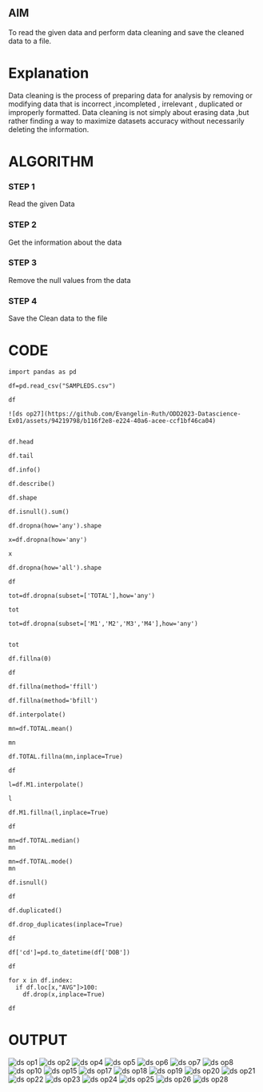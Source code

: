 ## AIM
To read the given data and perform data cleaning and save the cleaned data to a file. 

# Explanation
Data cleaning is the process of preparing data for analysis by removing or modifying data that is incorrect ,incompleted , irrelevant , duplicated or improperly formatted. 
Data cleaning is not simply about erasing data ,but rather finding a way to maximize datasets accuracy without necessarily deleting the information. 

# ALGORITHM
### STEP 1
Read the given Data
### STEP 2
Get the information about the data
### STEP 3
Remove the null values from the data
### STEP 4
Save the Clean data to the file

# CODE
```
import pandas as pd

df=pd.read_csv("SAMPLEDS.csv")

df

![ds op27](https://github.com/Evangelin-Ruth/ODD2023-Datascience-Ex01/assets/94219798/b116f2e8-e224-40a6-acee-ccf1bf46ca04)


df.head

df.tail

df.info()

df.describe()

df.shape

df.isnull().sum()

df.dropna(how='any').shape

x=df.dropna(how='any')

x

df.dropna(how='all').shape

df

tot=df.dropna(subset=['TOTAL'],how='any')

tot

tot=df.dropna(subset=['M1','M2','M3','M4'],how='any')


tot

df.fillna(0)

df

df.fillna(method='ffill')

df.fillna(method='bfill')

df.interpolate()

mn=df.TOTAL.mean()

mn

df.TOTAL.fillna(mn,inplace=True)

df

l=df.M1.interpolate()

l

df.M1.fillna(l,inplace=True)

df

mn=df.TOTAL.median()
mn

mn=df.TOTAL.mode()
mn

df.isnull()

df

df.duplicated()

df.drop_duplicates(inplace=True)

df

df['cd']=pd.to_datetime(df['DOB'])

df

for x in df.index:
  if df.loc[x,"AVG"]>100:
    df.drop(x,inplace=True)

df
```

# OUTPUT

![ds op1](https://github.com/Evangelin-Ruth/ODD2023-Datascience-Ex01/assets/94219798/4be55de2-dd02-41aa-b781-cbf12f75702b)
![ds op2](https://github.com/Evangelin-Ruth/ODD2023-Datascience-Ex01/assets/94219798/b76e3234-a4bc-4a61-8db9-837e859ed050)
![ds op4](https://github.com/Evangelin-Ruth/ODD2023-Datascience-Ex01/assets/94219798/221bede1-369a-45ba-a732-0020ddc12c78)
![ds op5](https://github.com/Evangelin-Ruth/ODD2023-Datascience-Ex01/assets/94219798/fa8cf364-e20a-4ae6-b5b8-9e566d935344)
![ds op6](https://github.com/Evangelin-Ruth/ODD2023-Datascience-Ex01/assets/94219798/f0e5bc94-0db3-4f03-bb84-e0700e288ed0)
![ds op7](https://github.com/Evangelin-Ruth/ODD2023-Datascience-Ex01/assets/94219798/a09717b9-f8e3-4817-ade4-65b7e8f1ba3e)
![ds op8](https://github.com/Evangelin-Ruth/ODD2023-Datascience-Ex01/assets/94219798/43dacd53-8db4-4342-b92c-ae991e4499b4)
![ds op10](https://github.com/Evangelin-Ruth/ODD2023-Datascience-Ex01/assets/94219798/5d0f72f8-d4d7-46f8-bb08-8740fb4ba1ce)
![ds op15](https://github.com/Evangelin-Ruth/ODD2023-Datascience-Ex01/assets/94219798/3073a1cf-e8d6-4992-a5a9-2f54b66d6187)
![ds op17](https://github.com/Evangelin-Ruth/ODD2023-Datascience-Ex01/assets/94219798/d2dab6cb-a109-48d9-8088-b60e050c5d33)
![ds op18](https://github.com/Evangelin-Ruth/ODD2023-Datascience-Ex01/assets/94219798/08ac3365-6415-4642-85e8-818a2c418440)
![ds op19](https://github.com/Evangelin-Ruth/ODD2023-Datascience-Ex01/assets/94219798/42beaef8-9f2e-4b00-854e-8cc982f643d4)
![ds op20](https://github.com/Evangelin-Ruth/ODD2023-Datascience-Ex01/assets/94219798/3f93111f-42a0-45e3-ac2c-2baf898a22bd)
![ds op21](https://github.com/Evangelin-Ruth/ODD2023-Datascience-Ex01/assets/94219798/77c1a2d7-48cb-4709-9ade-ae99aaaba27b)
![ds op22](https://github.com/Evangelin-Ruth/ODD2023-Datascience-Ex01/assets/94219798/c9e9f0ed-cb91-4082-92a7-7e02baf29a5e)
![ds op23](https://github.com/Evangelin-Ruth/ODD2023-Datascience-Ex01/assets/94219798/597f662a-7291-4ca6-9422-ccfc7db3be67)
![ds op24](https://github.com/Evangelin-Ruth/ODD2023-Datascience-Ex01/assets/94219798/4b46a869-c74e-4872-bcb1-9ea1e60f22e5)
![ds op25](https://github.com/Evangelin-Ruth/ODD2023-Datascience-Ex01/assets/94219798/17b4174d-844c-450b-91b8-d9dd275fb4e6)
![ds op26](https://github.com/Evangelin-Ruth/ODD2023-Datascience-Ex01/assets/94219798/c1271cd8-5862-4a6e-8cba-07fd5468e495)
![ds op28](https://github.com/Evangelin-Ruth/ODD2023-Datascience-Ex01/assets/94219798/90fd641d-ce13-49fb-9637-b362fb09a04c)

















